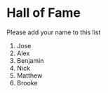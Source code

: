 # Hall of Fame
Please add your name to this list

1. Jose
2. Alex
3. Benjamin
4. Nick
5. Matthew
6. Brooke



